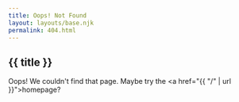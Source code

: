 ```yaml
---
title: Oops! Not Found
layout: layouts/base.njk
permalink: 404.html
---
```


<section class="container">

# {{ title }}

Oops! We couldn't find that page. Maybe try the <a href="{{ "/" | url }}">homepage</a>?

</section>
